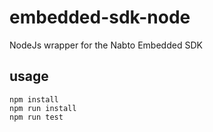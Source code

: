 # embedded-sdk-node
NodeJs wrapper for the Nabto Embedded SDK


## usage

```
npm install
npm run install
npm run test
```
